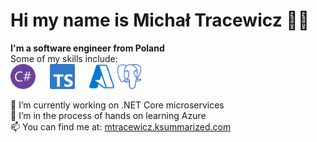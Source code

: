 # Hi my name is Michał Tracewicz 👋🏼
**I'm a software engineer from Poland** \
Some of my skills include:\
<img src="https://raw.githubusercontent.com/mtracewicz/mtracewicz/master/csharp.svg" height='40' style="margin-right:2vw;"/> <img src="https://raw.githubusercontent.com/mtracewicz/mtracewicz/master/typescript.svg" height='40' style="margin-right:2vw;"/> <img src="https://raw.githubusercontent.com/mtracewicz/mtracewicz/master/microsoftazure.svg" height='40'/> <img src="https://raw.githubusercontent.com/mtracewicz/mtracewicz/master/postgresql.svg" height='40'/>

🔭 I’m currently working on .NET Core microservices \
🌱 I’m in the process of hands on learning Azure \
📫 You can find me at: [mtracewicz.ksummarized.com](https://mtracewicz.ksummarized.com/)
